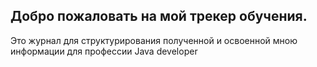 ## Добро пожаловать на мой трекер обучения.

Это журнал для структурирования полученной и освоенной мною информации для профессии Java developer
